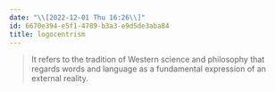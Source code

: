```yaml
---
date: "\\[2022-12-01 Thu 16:26\\]"
id: 6670e394-e5f1-4789-b3a3-e9d5de3aba84
title: logocentrism
---
```


> It refers to the tradition of Western science and philosophy that regards words and language as a fundamental expression of an external reality.

